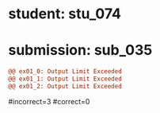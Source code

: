 # student: stu_074
# submission: sub_035

```diff
@@ ex01_0: Output Limit Exceeded
@@ ex01_1: Output Limit Exceeded
@@ ex01_2: Output Limit Exceeded
```
#incorrect=3
#correct=0
